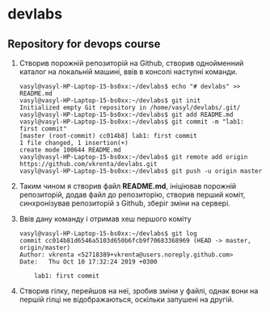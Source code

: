 # devlabs

## Repository for devops course

1. Створив порожній репозиторій на Github, створив однойменний каталог на локальній машині, ввів в консолі наступні команди.

	```console
	vasyl@vasyl-HP-Laptop-15-bs0xx:~/devlabs$ echo "# devlabs" >> README.md
	vasyl@vasyl-HP-Laptop-15-bs0xx:~/devlabs$ git init
	Initialized empty Git repository in /home/vasyl/devlabs/.git/
	vasyl@vasyl-HP-Laptop-15-bs0xx:~/devlabs$ git add README.md
	vasyl@vasyl-HP-Laptop-15-bs0xx:~/devlabs$ git commit -m "lab1: first commit"
	[master (root-commit) cc014b8] lab1: first commit
	1 file changed, 1 insertion(+)
	create mode 100644 README.md
	vasyl@vasyl-HP-Laptop-15-bs0xx:~/devlabs$ git remote add origin https://github.com/vkrenta/devlabs.git
	vasyl@vasyl-HP-Laptop-15-bs0xx:~/devlabs$ git push -u origin master
	```
	
1. Таким чином я створив файл **README.md**, ініціював порожній репозиторій, додав файл до репозиторію, створив перший коміт, синхронізував репозиторій з Github, зберіг зміни на сервері.
1. Ввів дану команду і отримав хеш першого коміту

	```console
	vasyl@vasyl-HP-Laptop-15-bs0xx:~/devlabs$ git log
	commit cc014b81d6546a5103d650b6fcb9f70683368969 (HEAD -> master, origin/master)
	Author: vkrenta <52718389+vkrenta@users.noreply.github.com>
	Date:   Thu Oct 10 17:32:24 2019 +0300

		lab1: first commit
	```

1. Створив гілку, перейшов на неї, зробив зміни у файлі, однак вони на першій гілці не відображаються, оскільки запушені на другій.
